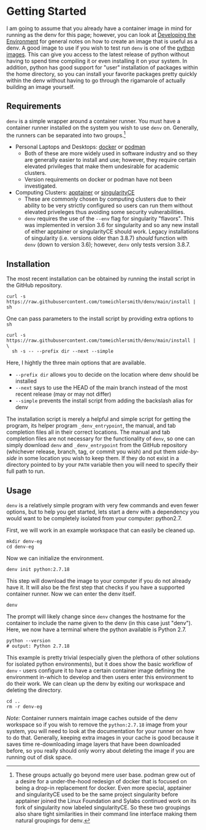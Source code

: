# Getting Started

I am going to assume that you already have a container image in mind for running as the denv for
this page; however, you can look at [Developing the Environment](./env_dev.md) for general notes
on how to create an image that is useful as a denv. A good image to use if you wish to test run
`denv` is one of the [python images](https://hub.docker.com/_/python).
This can give you access to the latest release of python
without having to spend time compiling it or even installing it on your system. In addition, python
has good support for "user" installation of packages within the home directory, so you can install
your favorite packages pretty quickly within the denv without having to go through the rigamarole
of actually building an image yourself.

## Requirements
`denv` is a simple wrapper around a container runner. You must have a container runner installed
on the system you wish to use `denv` on. Generally, the runners can be separated into two groups.[^1]
- Personal Laptops and Desktops: [docker](https://docs.docker.com/engine/install/) or [podman](https://podman.io/)
  - Both of these are more widely used in software industry and so they are generally easier to install and use;
    however, they require certain elevated privileges that make them undesirable for academic clusters.
  - Version requirements on docker or podman have not been investigated.
- Computing Clusters: [apptainer](https://apptainer.org/) or [singularityCE](https://sylabs.io/singularity/)
  - These are commonly chosen by computing clusters due to their ability to be very strictly configured
    so users can run them without elevated priveleges thus avoiding some security vulnerabilities.
  - `denv` requires the use of the `--env` flag for singularity "flavors".
    This was implemented in version 3.6 for singularity and so any new install of either apptainer or singularityCE
    should work. Legacy installations of singularity (i.e. versions older than 3.8.7) _should_ function with `denv`
    (down to version 3.6); however, `denv` only tests version 3.8.7.

[^1]: These groups actually go beyond mere user base. podman grew out of a desire for a under-the-hood redesign
of docker that is focused on being a drop-in replacement for docker. Even more special, apptainer and singularityCE
used to be the same project singularity before apptainer joined the Linux Foundation and Sylabs continued work on its
fork of singularity now labeled singularityCE. So these two groupings also share tight similarities in 
their command line interface making them natural groupings for denv.

## Installation
The most recent installation can be obtained by running the install script in the GitHub repository.
```shell
curl -s https://raw.githubusercontent.com/tomeichlersmith/denv/main/install | sh 
```
One can pass parameters to the install script by providing extra options to `sh`
```shell
curl -s https://raw.githubusercontent.com/tomeichlersmith/denv/main/install | \
  sh -s -- --prefix dir --next --simple
```
Here, I hightly the three main options that are available.
- `--prefix dir` allows you to decide on the location where denv should be installed
- `--next` says to use the HEAD of the main branch instead of the most recent release (may or may not differ)
- `--simple` prevents the install script from adding the backslash alias for denv

The installation script is merely a helpful and simple script for getting the program, its helper
program `_denv_entrypoint`, the manual, and tab completion files all in their correct locations.
The manual and tab completion files are not necessary for the functionality of `denv`, so one can
simply download `denv` and `_denv_entrypoint` from the GitHub repository (whichever release, branch,
tag, or commit you wish) and put them _side-by-side_ in some location you wish to keep them. If they
do not exist in a directory pointed to by your `PATH` variable then you will need to specify their
full path to run.

## Usage
`denv` is a relatively simple program with very few commands and even fewer options,
but to help you get started, lets start a denv with a dependency you would want to
be completely isolated from your computer: python2.7.

First, we will work in an example workspace that can easily be cleaned up.
```
mkdir denv-eg
cd denv-eg
```
Now we can initialize the environment.
```
denv init python:2.7.18
```
This step will download the image to your computer if you do not already have it.
It will also be the first step that checks if you have a supported container runner.
Now we can enter the denv itself.
```
denv
```
The prompt will likely change since `denv` changes the hostname for the container to
include the name given to the denv (in this case just "denv").
Here, we now have a terminal where the python available is Python 2.7.
```
python --version
# output: Python 2.7.18
```
This example is pretty trivial (especially given the plethora of other solutions for
isolated python environments), but it does show the basic workflow of `denv` - users
configure it to have a certain container image defining the environment in-which to
develop and then users enter this environment to do their work.
We can clean up the denv by exiting our workspace and deleting the directory.
```
cd ..
rm -r denv-eg
```
_Note:_ Container runners maintain image caches outside of the denv workspace so if
you wish to remove the `python:2.7.18` image from your system, you will need to look
at the documentation for your runner on how to do that. Generally, keeping extra images
in your cache is good because it saves time re-downloading image layers that have been
downloaded before, so you really should only worry about deleting the image if you are
running out of disk space.
